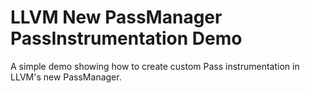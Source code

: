 # LLVM New PassManager PassInstrumentation Demo
A simple demo showing how to create custom Pass instrumentation in LLVM's
 new PassManager.
